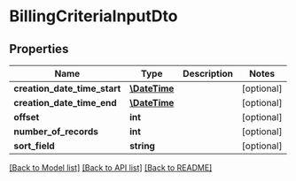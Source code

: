 # BillingCriteriaInputDto

## Properties
Name | Type | Description | Notes
------------ | ------------- | ------------- | -------------
**creation_date_time_start** | [**\DateTime**](\DateTime.md) |  | [optional] 
**creation_date_time_end** | [**\DateTime**](\DateTime.md) |  | [optional] 
**offset** | **int** |  | [optional] 
**number_of_records** | **int** |  | [optional] 
**sort_field** | **string** |  | [optional] 

[[Back to Model list]](../README.md#documentation-for-models) [[Back to API list]](../README.md#documentation-for-api-endpoints) [[Back to README]](../README.md)


